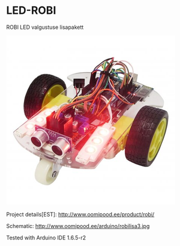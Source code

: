 # LED-ROBI
ROBI LED valgustuse lisapakett 

![connection](./images/ROBILISA3_2.jpg)

Project details[EST]: http://www.oomipood.ee/product/robi/

Schematic: http://www.oomipood.ee/arduino/robilisa3.jpg

Tested with Arduino IDE 1.6.5-r2
